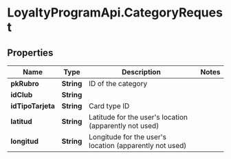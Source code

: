 # LoyaltyProgramApi.CategoryRequest

## Properties
Name | Type | Description | Notes
------------ | ------------- | ------------- | -------------
**pkRubro** | **String** | ID of the category | 
**idClub** | **String** |  | 
**idTipoTarjeta** | **String** | Card type ID | 
**latitud** | **String** | Latitude for the user&#39;s location (apparently not used) | 
**longitud** | **String** | Longitude for the user&#39;s location (apparently not used) | 


